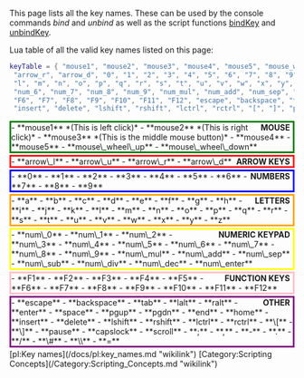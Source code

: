 This page lists all the key names. These can be used by the console commands *bind* and *unbind* as well as the script functions [bindKey](/docs/bindkey.md "wikilink") and [unbindKey](/unbindKey.md "wikilink").

Lua table of all the valid key names listed on this page:

``` lua
keyTable = { "mouse1", "mouse2", "mouse3", "mouse4", "mouse5", "mouse_wheel_up", "mouse_wheel_down", "arrow_l", "arrow_u",
 "arrow_r", "arrow_d", "0", "1", "2", "3", "4", "5", "6", "7", "8", "9", "a", "b", "c", "d", "e", "f", "g", "h", "i", "j", "k",
 "l", "m", "n", "o", "p", "q", "r", "s", "t", "u", "v", "w", "x", "y", "z", "num_0", "num_1", "num_2", "num_3", "num_4", "num_5",
 "num_6", "num_7", "num_8", "num_9", "num_mul", "num_add", "num_sep", "num_sub", "num_div", "num_dec", "num_enter", "F1", "F2", "F3", "F4", "F5",
 "F6", "F7", "F8", "F9", "F10", "F11", "F12", "escape", "backspace", "tab", "lalt", "ralt", "enter", "space", "pgup", "pgdn", "end", "home",
 "insert", "delete", "lshift", "rshift", "lctrl", "rctrl", "[", "]", "pause", "capslock", "scroll", ";", ",", "-", ".", "/", "#", "\\", "=" }
```

<div style="border:3px solid green;margin-bottom:3px;">
<div style="float:right;padding-right:5px;font-weight:bold;">
MOUSE

</div>
-   **mouse1** *(This is left click)*
-   **mouse2** *(This is right click)*
-   **mouse3** *(This is the middle mouse button)*
-   **mouse4**
-   **mouse5**
-   **mouse\_wheel\_up**
-   **mouse\_wheel\_down**

</div>
<div style="border:3px solid red;margin-bottom:3px;">
<div style="float:right;padding-right:5px;font-weight:bold;">
ARROW KEYS

</div>
-   **arrow\_l**
-   **arrow\_u**
-   **arrow\_r**
-   **arrow\_d**

</div>
<div style="border:3px solid blue;margin-bottom:3px;">
<div style="float:right;padding-right:5px;font-weight:bold;">
NUMBERS

</div>
-   **0**
-   **1**
-   **2**
-   **3**
-   **4**
-   **5**
-   **6**
-   **7**
-   **8**
-   **9**

</div>
<div style="border:3px solid orange;margin-bottom:3px;">
<div style="float:right;padding-right:5px;font-weight:bold;">
LETTERS

</div>
-   **a**
-   **b**
-   **c**
-   **d**
-   **e**
-   **f**
-   **g**
-   **h**
-   **i**
-   **j**
-   **k**
-   **l**
-   **m**
-   **n**
-   **o**
-   **p**
-   **q**
-   **r**
-   **s**
-   **t**
-   **u**
-   **v**
-   **w**
-   **x**
-   **y**
-   **z**

</div>
<div style="border:3px solid yellow;margin-bottom:3px;">
<div style="float:right;padding-right:5px;font-weight:bold;">
NUMERIC KEYPAD

</div>
-   **num\_0**
-   **num\_1**
-   **num\_2**
-   **num\_3**
-   **num\_4**
-   **num\_5**
-   **num\_6**
-   **num\_7**
-   **num\_8**
-   **num\_9**
-   **num\_mul**
-   **num\_add**
-   **num\_sep**
-   **num\_sub**
-   **num\_div**
-   **num\_dec**
-   **num\_enter**

</div>
<div style="border:3px solid pink;margin-bottom:3px;">
<div style="float:right;padding-right:5px;font-weight:bold;">
FUNCTION KEYS

</div>
-   **F1**
-   **F2**
-   **F3**
-   **F4**
-   **F5**
-   **F6**
-   **F7**
-   **F8**
-   **F9**
-   **F10**
-   **F11**
-   **F12**

</div>
<div style="border:3px solid purple;margin-bottom:3px;">
<div style="float:right;padding-right:5px;font-weight:bold;">
OTHER

</div>
-   **escape**
-   **backspace**
-   **tab**
-   **lalt**
-   **ralt**
-   **enter**
-   **space**
-   **pgup**
-   **pgdn**
-   **end**
-   **home**
-   **insert**
-   **delete**
-   **lshift**
-   **rshift**
-   **lctrl**
-   **rctrl**
-   **\[**
-   **\]**
-   **pause**
-   **capslock**
-   **scroll**
-   **;**
-   **,**
-   **-**
-   **.**
-   **/**
-   **\#**
-   **\\**
-   **=**

</div>
[pl:Key names](/docs/pl:key_names.md "wikilink") [Category:Scripting Concepts](/Category:Scripting_Concepts.md "wikilink")
